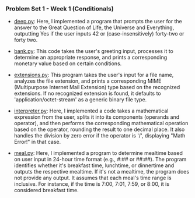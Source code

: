 ### Problem Set 1 - Week 1 (Conditionals)
- [deep.py](./problem_sets/problem_set1/deep.py):  Here, I implemented a program that prompts the user for the answer to the Great Question of Life, the Universe and Everything, outputting Yes if the user inputs 42 or (case-insensitively) forty-two or forty two.
  
- [bank.py](./problem_sets/problem_set1/bank.py):  This code takes the user's greeting input, processes it to determine an appropriate response, and prints a corresponding monetary value based on certain conditions.
  
- [extensions.py](./problem_sets/problem_set1/extensions.py):  This program takes the user's input for a file name, analyzes the file extension, and prints a corresponding MIME (Multipurpose Internet Mail Extension) type based on the recognized extensions. If no recognized extension is found, it defaults to 'application/octet-stream' as a generic binary file type.
  
- [interpreter.py](./problem_sets/problem_set1/interpreter.py):  Here, I implemented a code takes a mathematical expression from the user, splits it into its components (operands and operator), and then performs the corresponding mathematical operation based on the operator, rounding the result to one decimal place. It also handles the division by zero error if the operator is '/', displaying "Math Error!" in that case.
  
- [meal.py](./problem_sets/problem_set1/meal.py):  Here, I implemented a program to determine mealtime based on user input in 24-hour time format (e.g., #:## or ##:##). The program identifies whether it's breakfast time, lunchtime, or dinnertime and outputs the respective mealtime. If it's not a mealtime, the program does not provide any output. It assumes that each meal's time range is inclusive. For instance, if the time is 7:00, 7:01, 7:59, or 8:00, it is considered breakfast time.
